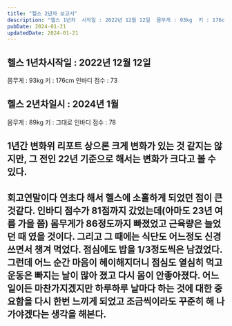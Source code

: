 ```yaml
---
title: "헬스 2년차 보고서"
description: "헬스 1년차  시작일 : 2022년 12월 12일  몸무게 : 93kg  키 : 176cm  인바디 점수 : 73   헬스 2년차  일시 : 2024년 1월  몸무게 : 89kg  키 : 그대로  인바디 점수 : 78   1년간 변화  위 리포트 상으론 크게 변화가 있는 것 같지는 않지..."
pubDate: 2024-01-21
updatedDate: 2024-01-21
---
```


## 헬스 1년차시작일 : 2022년 12월 12일

몸무게 : 93kg
키 : 176cm
인바디 점수 : 73

## 헬스 2년차일시 : 2024년 1월

몸무게 : 89kg
키 : 그대로
인바디 점수 : 78

## 1년간 변화위 리포트 상으론 크게 변화가 있는 것 같지는 않지만, 그 전인 22년 기준으로 해서는 변화가 크다고 볼 수 있다.

## 회고연말이다 연초다 해서 헬스에 소홀하게 되었던 점이 큰 것같다. 인바디 점수가 81점까지 갔었는데(아마도 23년 여름 가을 쯤) 몸무게가 86정도까지 빠졌었고 근육량은 늘었던 때 였을 것이다. 그리고 그 때에는 식단도 어느정도 신경쓰면서 챙겨 먹었다. 점심에도 밥을 1/3정도씩은 남겼었다. 그런데 어느 순간 마음이 헤이해지더니 점심도 열심히 먹고 운동은 빠지는 날이 많아 졌고 다시 몸이 안좋아졌다. 어느일이든 마찬가지겠지만 하루하루 날마다 하는 것에 대한 중요함을 다시 한번 느끼게 되었고 조금씩이라도 꾸준히 해 나가야겠다는 생각을 해본다.